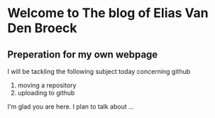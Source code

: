 # Welcome to The blog of Elias Van Den Broeck

## Preperation for my own webpage

I will be tackling the following subject today concerning github

1. moving a repository
2. uploading to github

I'm glad you are here. I plan to talk about ...
